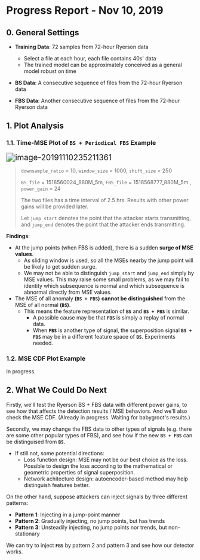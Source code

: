# Progress Report - Nov 10, 2019

## 0. General Settings

- **Training Data**: 72 samples from 72-hour Ryerson data 
  - Select a file at each hour, each file contains 40s' data
  - The trained model can be approximately conceived as a general model robust on time

- **BS Data**: A consecutive sequence of files from the 72-hour Ryerson data
- **FBS Data**: Another consecutive sequence of files from the 72-hour Ryerson data



## 1. Plot Analysis

### 1.1. Time-MSE Plot of `BS + Periodical FBS` Example

<img src="/Users/ziyuye/Library/Application Support/typora-user-images/image-20191110235211361.png" alt="image-20191110235211361" style="zoom:150%;" />

> `downsample_ratio` = 10,  `window_size` = 1000, `shift_size` = 250
>
> `BS_file` = 1518560024_880M_5m, `FBS_file` = 1518568777_880M_5m , `power_gain` = 24
>
> The two files has a time interval of 2.5 hrs. Results with other power gains will be provided later.
>
> Let `jump_start` denotes the point that the attacker starts transmitting, and `jump_end` denotes the point that the attacker ends transmitting. 

**Findings**:

- At the jump points (when FBS is added), there is a sudden **surge of MSE values**.
  - As sliding window is used, so all the MSEs nearby the jump point will be likely to get sudden surge.
  - We may not be able to distinguish `jump_start` and `jump_end` simply by MSE values. This may raise some small problems, as we may fail to identity which subsequence is normal and which subsequence is abnormal directly from MSE values.
- The MSE of all anomaly **(`BS + FBS`)** **cannot be distinguished** from the MSE of all normal **(`BS`)**.
  - This means the feature representation of **`BS`** and **`BS + FBS`** is similar.
    - A possible cause may be that **`FBS`** is simply a replay of normal data.
    - When **`FBS`** is another type of signal, the superposition signal **`BS + FBS`** may be in a different feature space of **`BS`**. Experiments needed.

### 1.2. MSE CDF Plot Example

In progress.



## 2. What We Could Do Next

Firstly, we'll test the Ryerson BS + FBS data with different power gains, to see how that affects the detection results / MSE behaviors. And we'll also check the MSE CDF. (Already in progress. Waiting for babygroot's results.)

Secondly, we may change the FBS data to other types of signals (e.g. there are some other popular types of FBS), and see how if the new **`BS + FBS`** can be distinguised from **`BS`**.

- If still not, some potential directions:
  - Loss function design: MSE may not be our best choice as the loss. Possible to design the loss according to the mathematical or geometric properties of signal superposition.
  - Network achitecture design: autoencoder-based method may help distinguish features better.

On the other hand, suppose attackers can inject signals by three different patterns:

- **Pattern 1**: Injecting in a jump-point manner
- **Pattern 2**: Gradually injecting, no jump points, but has trends
- **Pattern 3**: Unsteadily injecting, no jump points nor trends, but non-stationary

We can try to inject **`FBS`** by pattern 2 and pattern 3 and see how our detector works.